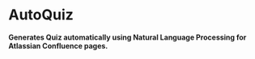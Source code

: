 # AutoQuiz

**Generates Quiz automatically using Natural Language Processing for Atlassian Confluence pages.**